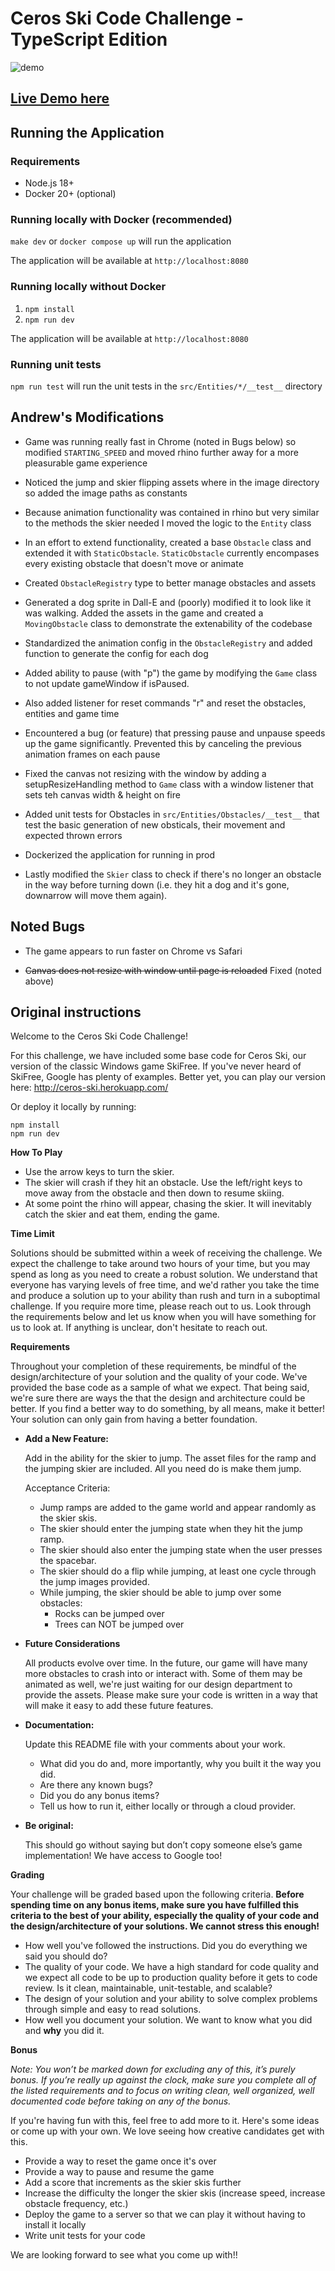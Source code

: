 # Ceros Ski Code Challenge - TypeScript Edition

![demo](./demo.gif)

## [Live Demo here](https://andrewdw-ski-app-tq98u.ondigitalocean.app/)

## Running the Application

### Requirements

-   Node.js 18+
-   Docker 20+ (optional)

### Running locally with Docker (recommended)

`make dev` or `docker compose up` will run the application

The application will be available at `http://localhost:8080`

### Running locally without Docker

1. `npm install`
2. `npm run dev`

The application will be available at `http://localhost:8080`

### Running unit tests

`npm run test` will run the unit tests in the `src/Entities/*/__test__` directory

## Andrew's Modifications

-   Game was running really fast in Chrome (noted in Bugs below) so modified `STARTING_SPEED` and moved rhino further away for a more pleasurable game experience

-   Noticed the jump and skier flipping assets where in the image directory so added the image paths as constants

-   Because animation functionality was contained in rhino but very similar to the methods the skier needed I moved the logic to the `Entity` class

-   In an effort to extend functionality, created a base `Obstacle` class and extended it with `StaticObstacle`. `StaticObstacle` currently encompases every existing obstacle that doesn't move or animate

-   Created `ObstacleRegistry` type to better manage obstacles and assets

-   Generated a dog sprite in Dall-E and (poorly) modified it to look like it was walking. Added the assets in the game and created a `MovingObstacle` class to demonstrate the extenability of the codebase

-   Standardized the animation config in the `ObstacleRegistry` and added function to generate the config for each dog

-   Added ability to pause (with "p") the game by modifying the `Game` class to not update gameWindow if isPaused.

-   Also added listener for reset commands "r" and reset the obstacles, entities and game time

-   Encountered a bug (or feature) that pressing pause and unpause speeds up the game significantly. Prevented this by canceling the previous animation frames on each pause

-   Fixed the canvas not resizing with the window by adding a setupResizeHandling method to `Game` class with a window listener that sets teh canvas width & height on fire

-   Added unit tests for Obstacles in `src/Entities/Obstacles/__test__` that test the basic generation of new obsticals, their movement and expected thrown errors

-   Dockerized the application for running in prod

-   Lastly modified the `Skier` class to check if there's no longer an obstacle in the way before turning down (i.e. they hit a dog and it's gone, downarrow will move them again).

## Noted Bugs

-   The game appears to run faster on Chrome vs Safari

-   <s>Canvas does not resize with window until page is reloaded</s> Fixed (noted above)

## Original instructions

Welcome to the Ceros Ski Code Challenge!

For this challenge, we have included some base code for Ceros Ski, our version of the classic Windows game SkiFree. If
you've never heard of SkiFree, Google has plenty of examples. Better yet, you can play our version here:
http://ceros-ski.herokuapp.com/

Or deploy it locally by running:

```
npm install
npm run dev
```

**How To Play**

-   Use the arrow keys to turn the skier.
-   The skier will crash if they hit an obstacle. Use the left/right keys to move away from the obstacle and then down
    to resume skiing.
-   At some point the rhino will appear, chasing the skier. It will inevitably catch the skier and eat them, ending the
    game.

**Time Limit**

Solutions should be submitted within a week of receiving the challenge. We expect the challenge to take around two
hours of your time, but you may spend as long as you need to create a robust solution. We understand that everyone has
varying levels of free time, and we'd rather you take the time and produce a solution up to your ability than rush and
turn in a suboptimal challenge. If you require more time, please reach out to us. Look through the requirements below
and let us know when you will have something for us to look at. If anything is unclear, don't hesitate to reach out.

**Requirements**

Throughout your completion of these requirements, be mindful of the design/architecture of your solution and the
quality of your code. We've provided the base code as a sample of what we expect. That being said, we're sure there are
ways the that the design and architecture could be better. If you find a better way to do something, by all means, make
it better! Your solution can only gain from having a better foundation.

-   **Add a New Feature:**

    Add in the ability for the skier to jump. The asset files for the ramp and the jumping skier are included. All you
    need do is make them jump.

    Acceptance Criteria:

    -   Jump ramps are added to the game world and appear randomly as the skier skis.
    -   The skier should enter the jumping state when they hit the jump ramp.
    -   The skier should also enter the jumping state when the user presses the spacebar.
    -   The skier should do a flip while jumping, at least one cycle through the jump images provided.
    -   While jumping, the skier should be able to jump over some obstacles:
        -   Rocks can be jumped over
        -   Trees can NOT be jumped over

-   **Future Considerations**

    All products evolve over time. In the future, our game will have many more obstacles to crash into or interact with.
    Some of them may be animated as well, we're just waiting for our design department to provide the assets. Please
    make sure your code is written in a way that will make it easy to add these future features.

-   **Documentation:**

    Update this README file with your comments about your work.

    -   What did you do and, more importantly, why you built it the way you did.
    -   Are there any known bugs?
    -   Did you do any bonus items?
    -   Tell us how to run it, either locally or through a cloud provider.

-   **Be original:**

    This should go without saying but don’t copy someone else’s game implementation! We have access to Google too!

**Grading**

Your challenge will be graded based upon the following criteria. **Before spending time on any bonus items, make sure
you have fulfilled this criteria to the best of your ability, especially the quality of your code and the
design/architecture of your solutions. We cannot stress this enough!**

-   How well you've followed the instructions. Did you do everything we said you should do?
-   The quality of your code. We have a high standard for code quality and we expect all code to be up to production
    quality before it gets to code review. Is it clean, maintainable, unit-testable, and scalable?
-   The design of your solution and your ability to solve complex problems through simple and easy to read solutions.
-   How well you document your solution. We want to know what you did and **why** you did it.

**Bonus**

_Note: You won’t be marked down for excluding any of this, it’s purely bonus. If you’re really up against the clock,
make sure you complete all of the listed requirements and to focus on writing clean, well organized, well documented
code before taking on any of the bonus._

If you're having fun with this, feel free to add more to it. Here's some ideas or come up with your own. We love seeing
how creative candidates get with this.

-   Provide a way to reset the game once it's over
-   Provide a way to pause and resume the game
-   Add a score that increments as the skier skis further
-   Increase the difficulty the longer the skier skis (increase speed, increase obstacle frequency, etc.)
-   Deploy the game to a server so that we can play it without having to install it locally
-   Write unit tests for your code

We are looking forward to see what you come up with!!
